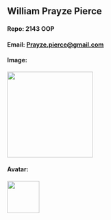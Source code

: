 ## William Prayze Pierce

#### Repo: 2143 OOP

#### Email: Prayze.pierce@gmail.com

#### Image:

<img src="https://images2.imgbox.com/b3/d5/09sLKh1N_o.png" width="200">


#### Avatar:

<img src="https://images2.imgbox.com/ae/bd/tERTAGTL_o.png" width="75">
